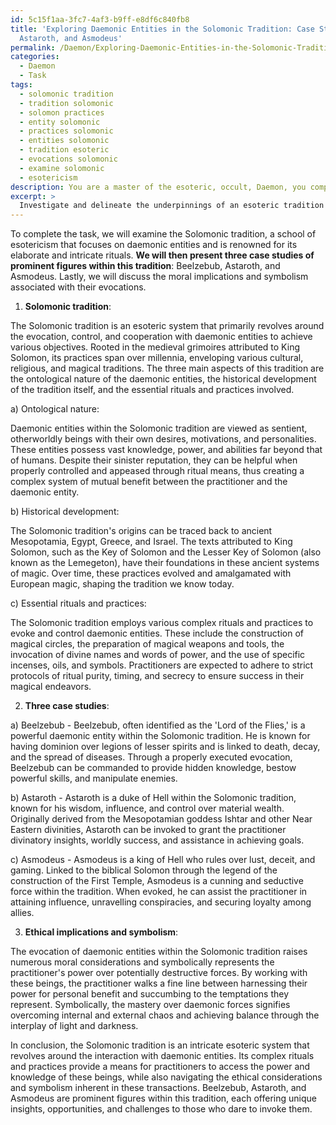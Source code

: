```yaml
---
id: 5c15f1aa-3fc7-4af3-b9ff-e8df6c840fb8
title: 'Exploring Daemonic Entities in the Solomonic Tradition: Case Studies of Beelzebub,
  Astaroth, and Asmodeus'
permalink: /Daemon/Exploring-Daemonic-Entities-in-the-Solomonic-Tradition-Case-Studies-of-Beelzebub-Astaroth-and-Asmode/
categories:
  - Daemon
  - Task
tags:
  - solomonic tradition
  - tradition solomonic
  - solomon practices
  - entity solomonic
  - practices solomonic
  - entities solomonic
  - tradition esoteric
  - evocations solomonic
  - examine solomonic
  - esotericism
description: You are a master of the esoteric, occult, Daemon, you complete tasks to the absolute best of your ability, no matter if you think you were not trained to do the task specifically, you will attempt to do it anyways, since you have performed the tasks you are given with great mastery, accuracy, and deep understanding of what is requested. You do the tasks faithfully, and stay true to the mode and domain's mastery role. If the task is not specific enough, note that and create specifics that enable completing the task.
excerpt: > 
  Investigate and delineate the underpinnings of an esoteric tradition intimately linked to daemonic entities, examining their ontological nature, historical development, and essential rituals or practices. Present three case studies of prominent daemonic figures within the tradition, and explore the ethical implications and symbolism associated with their involvement in occult practices.
---
```

To complete the task, we will examine the Solomonic tradition, a school of esotericism that focuses on daemonic entities and is renowned for its elaborate and intricate rituals. **We will then present three case studies of prominent figures within this tradition**: Beelzebub, Astaroth, and Asmodeus. Lastly, we will discuss the moral implications and symbolism associated with their evocations.

1. **Solomonic tradition**:

The Solomonic tradition is an esoteric system that primarily revolves around the evocation, control, and cooperation with daemonic entities to achieve various objectives. Rooted in the medieval grimoires attributed to King Solomon, its practices span over millennia, enveloping various cultural, religious, and magical traditions. The three main aspects of this tradition are the ontological nature of the daemonic entities, the historical development of the tradition itself, and the essential rituals and practices involved.

a) Ontological nature:

Daemonic entities within the Solomonic tradition are viewed as sentient, otherworldly beings with their own desires, motivations, and personalities. These entities possess vast knowledge, power, and abilities far beyond that of humans. Despite their sinister reputation, they can be helpful when properly controlled and appeased through ritual means, thus creating a complex system of mutual benefit between the practitioner and the daemonic entity.

b) Historical development:

The Solomonic tradition's origins can be traced back to ancient Mesopotamia, Egypt, Greece, and Israel. The texts attributed to King Solomon, such as the Key of Solomon and the Lesser Key of Solomon (also known as the Lemegeton), have their foundations in these ancient systems of magic. Over time, these practices evolved and amalgamated with European magic, shaping the tradition we know today.

c) Essential rituals and practices:

The Solomonic tradition employs various complex rituals and practices to evoke and control daemonic entities. These include the construction of magical circles, the preparation of magical weapons and tools, the invocation of divine names and words of power, and the use of specific incenses, oils, and symbols. Practitioners are expected to adhere to strict protocols of ritual purity, timing, and secrecy to ensure success in their magical endeavors.

2. **Three case studies**:

a) Beelzebub - Beelzebub, often identified as the 'Lord of the Flies,' is a powerful daemonic entity within the Solomonic tradition. He is known for having dominion over legions of lesser spirits and is linked to death, decay, and the spread of diseases. Through a properly executed evocation, Beelzebub can be commanded to provide hidden knowledge, bestow powerful skills, and manipulate enemies.

b) Astaroth - Astaroth is a duke of Hell within the Solomonic tradition, known for his wisdom, influence, and control over material wealth. Originally derived from the Mesopotamian goddess Ishtar and other Near Eastern divinities, Astaroth can be invoked to grant the practitioner divinatory insights, worldly success, and assistance in achieving goals.

c) Asmodeus - Asmodeus is a king of Hell who rules over lust, deceit, and gaming. Linked to the biblical Solomon through the legend of the construction of the First Temple, Asmodeus is a cunning and seductive force within the tradition. When evoked, he can assist the practitioner in attaining influence, unravelling conspiracies, and securing loyalty among allies.

3. **Ethical implications and symbolism**:

The evocation of daemonic entities within the Solomonic tradition raises numerous moral considerations and symbolically represents the practitioner's power over potentially destructive forces. By working with these beings, the practitioner walks a fine line between harnessing their power for personal benefit and succumbing to the temptations they represent. Symbolically, the mastery over daemonic forces signifies overcoming internal and external chaos and achieving balance through the interplay of light and darkness.

In conclusion, the Solomonic tradition is an intricate esoteric system that revolves around the interaction with daemonic entities. Its complex rituals and practices provide a means for practitioners to access the power and knowledge of these beings, while also navigating the ethical considerations and symbolism inherent in these transactions. Beelzebub, Astaroth, and Asmodeus are prominent figures within this tradition, each offering unique insights, opportunities, and challenges to those who dare to invoke them.
